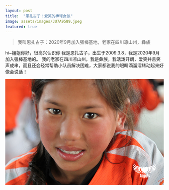 ```yaml
---
layout: post
title:  "恩扎古子：爱笑的棒球女孩"
image: assets/images/3U7A9589.jpeg
featured: true
---
```


> 我叫恩扎古子：2020年9月加入强棒基地，老家在四川凉山州，彝族   

hi~姐姐你好，很高兴认识你
我是恩扎古子，出生于2009.3.8，我是2020年9月加入强棒基地的。
我的老家在四川凉山州，我是彝族，我活泼开朗，爱笑并且笑声成串，而且还会经常帮助小队员解决困难，大家都说我的眼睛滴溜溜转动起来好像会说话！

![IMG_5683](../assets/images/IMG_5683.jpeg)  
